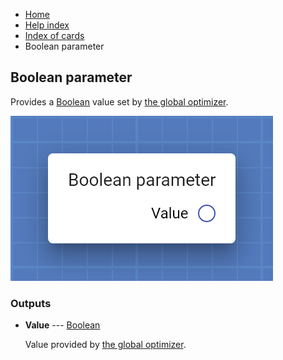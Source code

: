 <ul class="breadcrumb">
    <li><a href="">Home</a></li>
    <li><a href="help.html">Help index</a></li>
    <li><a href="cards/">Index of cards</a></li>
    <li>Boolean parameter</li>
</ul>

## Boolean parameter

Provides a [Boolean](types/Boolean.html) value set by [the global optimizer](work_screen.html#fine-tune-parameters-automatically).

!["Boolean parameter" card](assets/img/cards/parameterBoolean.png)




### Outputs


* **Value** --- [Boolean](types/Boolean.html)

  Value provided by [the global optimizer](work_screen.html#fine-tune-parameters-automatically).




